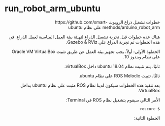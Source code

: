 # run_robot_arm_ubuntu
 <div dir="rtl">
خطوات تشغيل ذراع الروبوت https://github.com/smart-methods/arduino_robot_arm على نظام ubuntu
 
 هناك عدة خطوات قبل تجربة تشغيل الذراع لتهيئة بيئة العمل المناسبة لعمل الذراع. في هذه الخطوات تم تجربة الذراع على Gazebo & RViz.
 
 الخطوة الأولى:
 أولاً، يجب تجهيز بيئة العمل عن طريق تثبيت Oracle VM VirtualBox على نظام ويندوز 10.

 ثانيًا، يتم تثبيت نظام ubuntu 18.04 داخل virtualBox.

 ثالثًا، تثبيت ROS Melodic على نظام ubuntu.

 
 بعد تنفيذ هذه الخطوات سيكون لدينا نظام ROS مثبت على نظام ubuntu بداخل VirtualBox.

 الأمر التالي سيقوم بتشغيل نظام ROS في Terminal:
 
 `$ roscore
`
 
 
الخطوة الثانية: 
 
 </div>
